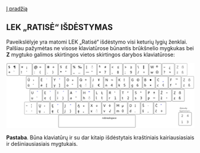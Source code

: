 [Į pradžią](../README.md)

LEK „RATISĖ“ IŠDĖSTYMAS
-----------------------

Paveikslėlyje yra matomi LEK „Ratisė“ išdėstymo visi keturių lygių ženklai. Palšiau pažymėtas ne visose klaviatūrose būnantis brūkšnelio mygkukas bei __Z__ mygtuko galimos skirtingos vietos skirtingos darybos klaviatūrose:

![LEK „Ratisė“ išdėstymas](images/lek_ratise_layout.png)

__Pastaba__. Būna klaviatūrų ir su dar kitaip išdėstytais kraštiniais kairiausiasiais ir dešiniausiasiais mygtukais.
